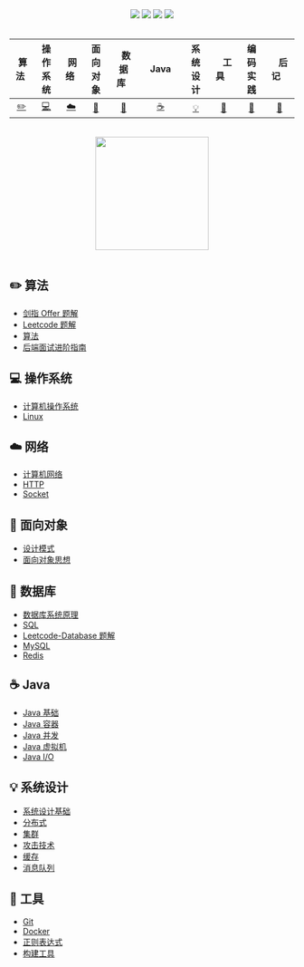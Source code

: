 <div align="center">
    <a href="https://gitstar-ranking.com/repositories"> <img src="https://badgen.net/badge/Rank/20?icon=github&color=4ab8a1"></a>
    <a href="assets/download.md"> <img src="https://badgen.net/badge/OvO/%E7%A6%BB%E7%BA%BF%E4%B8%8B%E8%BD%BD?icon=telegram&color=4ab8a1"></a>
    <a href="https://cyc2018.github.io/CS-Notes"> <img src="https://badgen.net/badge/CyC/%E5%9C%A8%E7%BA%BF%E9%98%85%E8%AF%BB?icon=sourcegraph&color=4ab8a1"></a>
    <a href="#微信公众号"> <img src="https://badgen.net/badge/%e5%85%ac%e4%bc%97%e5%8f%b7/CyC2018?icon=rss&color=4ab8a1"></a>
</div>
<br>

| &nbsp;算法&nbsp; | 操作系统 | &nbsp;网络&nbsp;|面向对象| &nbsp;&nbsp;数据库&nbsp;&nbsp;|&nbsp;&nbsp;&nbsp;Java&nbsp;&nbsp;&nbsp;|         系统设计| &nbsp;&nbsp;&nbsp;工具&nbsp;&nbsp;&nbsp; |编码实践| &nbsp;&nbsp;&nbsp;后记&nbsp;&nbsp;&nbsp; |
| :---: | :----: | :---: | :----: | :----: | :----: | :----: | :----: | :----: | :----: |
| [:pencil2:](#pencil2-算法) | [:computer:](#computer-操作系统) | [:cloud:](#cloud-网络) | [:art:](#art-面向对象) | [:floppy_disk:](#floppy_disk-数据库) |[:coffee:](#coffee-java)| [:bulb:](#bulb-系统设计) |[:wrench:](#wrench-工具)| [:watermelon:](#watermelon-编码实践) |[:memo:](#memo-后记)|

<br>

<div align="center">
    <img src="assets/LogoMakr_0zpEzN.png" width="200px">
</div>

<br>

## ✏️ 算法

- [剑指 Offer 题解](docs/notes/剑指%20Offer%20题解%20-%20目录1.md) </br>
- [Leetcode 题解](docs/notes/Leetcode%20题解%20-%20目录1.md) </br>
- [算法](docs/notes/算法%20-%20目录1.md) </br>
- [后端面试进阶指南](https://xiaozhuanlan.com/CyC2018)

## 💻 操作系统

- [计算机操作系统](docs/notes/计算机操作系统%20-%20目录1.md) </br>
- [Linux](docs/notes/Linux.md)

## ☁️ 网络

- [计算机网络](docs/notes/计算机网络%20-%20目录1.md) </br>
- [HTTP](docs/notes/HTTP.md) </br>
- [Socket](docs/notes/Socket.md)

## 🎨 面向对象

- [设计模式](docs/notes/设计模式.md) </br>
- [面向对象思想](docs/notes/面向对象思想.md)

## 💾 数据库

- [数据库系统原理](docs/notes/数据库系统原理.md) </br>
- [SQL](docs/notes/SQL.md) </br>
- [Leetcode-Database 题解](docs/notes/Leetcode-Database%20题解.md) </br>
- [MySQL](docs/notes/MySQL.md) </br>
- [Redis](docs/notes/Redis.md)

## ☕️ Java

- [Java 基础](docs/notes/Java%20基础.md) </br>
- [Java 容器](docs/notes/Java%20容器.md) </br>
- [Java 并发](docs/notes/Java%20并发.md) </br>
- [Java 虚拟机](docs/notes/Java%20虚拟机.md) </br>
- [Java I/O](docs/notes/Java%20IO.md)

## 💡 系统设计

- [系统设计基础](docs/notes/系统设计基础.md) </br>
- [分布式](docs/notes/分布式.md) </br>
- [集群](docs/notes/集群.md) </br>
- [攻击技术](docs/notes/攻击技术.md) </br>
- [缓存](docs/notes/缓存.md) </br>
- [消息队列](docs/notes/消息队列.md)

## 🔧 工具

- [Git](docs/notes/Git.md) </br>
- [Docker](docs/notes/Docker.md) </br>
- [正则表达式](docs/notes/正则表达式.md) </br>
- [构建工具](docs/notes/构建工具.md)
